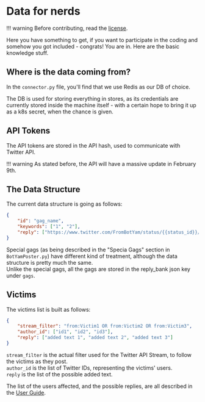 # Data for nerds

!!! warning
Before contributing, read the [license](license.md).

Here you have something to get, if you want to participate in the coding and somehow you got included - congrats! You are in.
Here are the basic knowledge stuff.

## Where is the data coming from?

In the `connector.py` file, you'll find that we use Redis as our DB of choice.

The DB is used for storing everything in stores, as its credentials are currently stored inside the machine itself - with a certain hope to bring it up as a k8s secret, when the chance is given.

## API Tokens
The API tokens are stored in the API hash, used to communicate with Twitter API.

!!! warning
As stated before, the API will have a massive update in February 9th.

## The Data Structure

The current data structure is going as follows:
```json
{
    "id": "gag_name",
    "keywords": ["1", "2"],
    "reply": ["https://www.twitter.com/FromBotYam/status/{{status_id}}/video/1"]
}
```

Special gags (as being described in the "Specia Gags" section in `BotYamPoster.py`) have different kind of treatment, although the data structure is pretty much the same.<br>
Unlike the special gags, all the gags are stored in the reply_bank json key under `gags`.

## Victims

The victims list is built as follows:
```json
{
    "stream_filter": "from:Victim1 OR from:Victim2 OR from:Victim3",
    "author_id": ["id1", "id2", "id3"],
    "reply": ["added text 1", "added text 2", "added text 3"]
}
```
`stream_filter` is the actual filter used for the Twitter API Stream, to follow the victims as they post.<br>
`author_id` is the list of Twitter IDs, representing the victims' users.<br>
`reply` is the list of the possible added text.

The list of the users affected, and the possible replies, are all described in the [User Guide](usage.md).